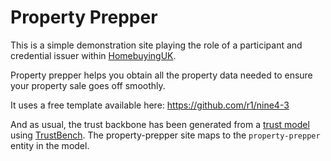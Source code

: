 # Property Prepper

This is a simple demonstration site playing the role of a participant and credential issuer within [HomebuyingUK](../web/README.md).

Property prepper helps you obtain all the property data needed to ensure your property sale goes off smoothly.

It uses a free template available here: https://github.com/r1/nine4-3

And as usual, the trust backbone has been generated from a [trust model](../../packages/demo/README.md) using [TrustBench](../../packages/trustbench/README.md).
The property-prepper site maps to the `property-prepper` entity in the model.